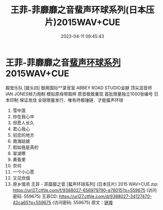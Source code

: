 ﻿---
title: 王菲-菲靡靡之音蜚声环球系列(日本压片)2015WAV+CUE
date: 2023-04-11 09:45:43
categories: WAV车载音乐、镜像
tags: 华语中文
---
# 王菲-菲靡靡之音[蜚声环球系列](日本压片)2015WAV+CUE

殿堂乐队 [披头四] 御用国际**录音室 ABBEY ROAD
STUDIO呈献
顶尖混音师 IAN JONES倾力炮制 模拟原母带取样 原音极致重现
首批限量独立1000张编号
日本印制 保证发烧
全球限量发行．唯有终极锤链．才能蜚声环球
01. 雪中莲
02. 你在我心中
03. 但愿人长久
04. 君心我心
05. 初恋的地方
06. 南海姑娘
07. 假如我是真的
08. 翠湖寒
09. 黄昏里
10. 奈何
11. 一个小心愿
12. 又见炊烟
13. 原乡情浓
王菲 - 菲靡靡之音 [蜚声环球系列] (日本压片) 2015 WAV+CUE.zip: https://url27.ctfile.com/f/9388027-656979790-e78015?p=559675
(访问密码: 559675)
王菲CD: https://url27.ctfile.com/d/9388027-34127470-42ca65?p=559675
(访问密码: 559675)
原文：[链接](https://blog.sina.com.cn/s/blog_1647c7e76010311eb.html)